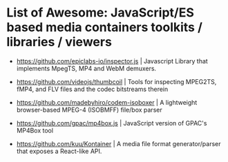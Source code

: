 
# List of Awesome: JavaScript/ES based media containers toolkits / libraries / viewers

* https://github.com/epiclabs-io/inspector.js | Javascript Library that implements MpegTS, MP4 and WebM demuxers.

* https://github.com/videojs/thumbcoil | Tools for inspecting MPEG2TS, fMP4, and FLV files and the codec bitstreams therein

* https://github.com/madebyhiro/codem-isoboxer | A lightweight browser-based MPEG-4 (ISOBMFF) file/box parser

* https://github.com/gpac/mp4box.js | JavaScript version of GPAC's MP4Box tool

* https://github.com/kuu/Kontainer | A media file format generator/parser that exposes a React-like API.
